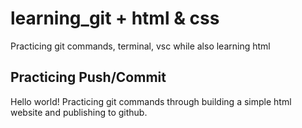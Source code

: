 # learning_git + html & css
Practicing git commands, terminal, vsc while also learning html

## Practicing Push/Commit
Hello world!
Practicing git commands through building a simple html website and publishing to github.

